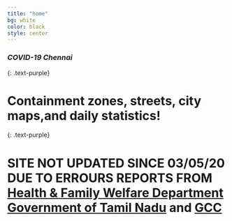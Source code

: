 ```yaml
---
title: "home"
bg: white
color: black
style: center
---
```


### *COVID-19 Chennai*
{: .text-purple}

<p><span class="fa-stack fa-6x">
  <i class="fa fa-circle fa-stack-2x text-orange" aria-hidden="true"></i>
  <i class="fas fa-viruses fa-stack-1x fa-inverse" aria-hidden="true"></i>
</span></p>

# Containment zones, streets, city maps,and daily statistics!
{: .text-purple}

# SITE NOT UPDATED SINCE 03/05/20 DUE TO ERROURS REPORTS FROM [Health & Family Welfare Department Government of Tamil Nadu](https://stopcorona.tn.gov.in/) and [GCC](https://twitter.com/chennaicorp)
